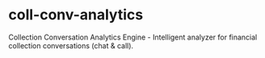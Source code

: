 # coll-conv-analytics
Collection Conversation Analytics Engine - Intelligent analyzer for financial collection conversations (chat &amp; call).
